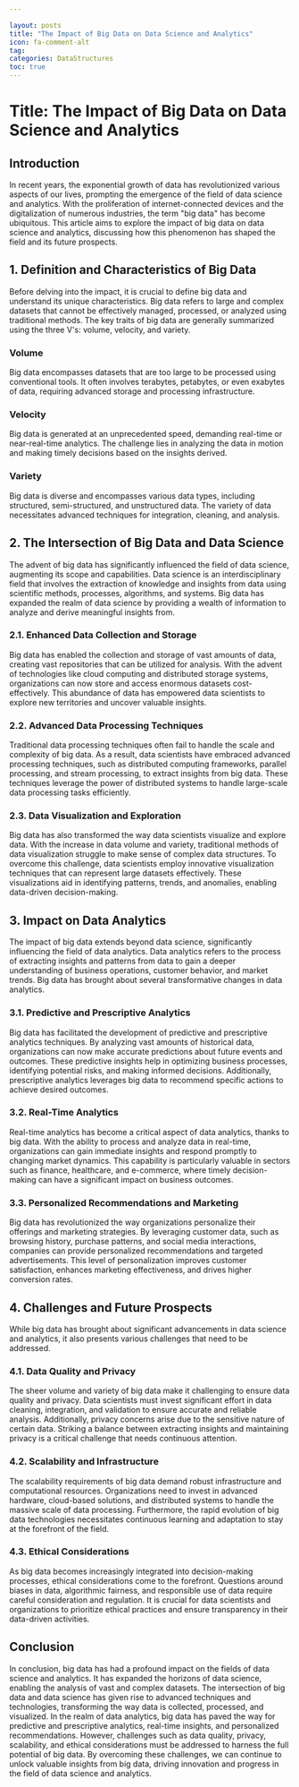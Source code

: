 ```yaml
---

layout: posts
title: "The Impact of Big Data on Data Science and Analytics"
icon: fa-comment-alt
tag:      
categories: DataStructures
toc: true
---
```




# Title: The Impact of Big Data on Data Science and Analytics

## Introduction

In recent years, the exponential growth of data has revolutionized various aspects of our lives, prompting the emergence of the field of data science and analytics. With the proliferation of internet-connected devices and the digitalization of numerous industries, the term "big data" has become ubiquitous. This article aims to explore the impact of big data on data science and analytics, discussing how this phenomenon has shaped the field and its future prospects.

## 1. Definition and Characteristics of Big Data

Before delving into the impact, it is crucial to define big data and understand its unique characteristics. Big data refers to large and complex datasets that cannot be effectively managed, processed, or analyzed using traditional methods. The key traits of big data are generally summarized using the three V's: volume, velocity, and variety.

### Volume

Big data encompasses datasets that are too large to be processed using conventional tools. It often involves terabytes, petabytes, or even exabytes of data, requiring advanced storage and processing infrastructure.

### Velocity

Big data is generated at an unprecedented speed, demanding real-time or near-real-time analytics. The challenge lies in analyzing the data in motion and making timely decisions based on the insights derived.

### Variety

Big data is diverse and encompasses various data types, including structured, semi-structured, and unstructured data. The variety of data necessitates advanced techniques for integration, cleaning, and analysis.

## 2. The Intersection of Big Data and Data Science

The advent of big data has significantly influenced the field of data science, augmenting its scope and capabilities. Data science is an interdisciplinary field that involves the extraction of knowledge and insights from data using scientific methods, processes, algorithms, and systems. Big data has expanded the realm of data science by providing a wealth of information to analyze and derive meaningful insights from.

### 2.1. Enhanced Data Collection and Storage

Big data has enabled the collection and storage of vast amounts of data, creating vast repositories that can be utilized for analysis. With the advent of technologies like cloud computing and distributed storage systems, organizations can now store and access enormous datasets cost-effectively. This abundance of data has empowered data scientists to explore new territories and uncover valuable insights.

### 2.2. Advanced Data Processing Techniques

Traditional data processing techniques often fail to handle the scale and complexity of big data. As a result, data scientists have embraced advanced processing techniques, such as distributed computing frameworks, parallel processing, and stream processing, to extract insights from big data. These techniques leverage the power of distributed systems to handle large-scale data processing tasks efficiently.

### 2.3. Data Visualization and Exploration

Big data has also transformed the way data scientists visualize and explore data. With the increase in data volume and variety, traditional methods of data visualization struggle to make sense of complex data structures. To overcome this challenge, data scientists employ innovative visualization techniques that can represent large datasets effectively. These visualizations aid in identifying patterns, trends, and anomalies, enabling data-driven decision-making.

## 3. Impact on Data Analytics

The impact of big data extends beyond data science, significantly influencing the field of data analytics. Data analytics refers to the process of extracting insights and patterns from data to gain a deeper understanding of business operations, customer behavior, and market trends. Big data has brought about several transformative changes in data analytics.

### 3.1. Predictive and Prescriptive Analytics

Big data has facilitated the development of predictive and prescriptive analytics techniques. By analyzing vast amounts of historical data, organizations can now make accurate predictions about future events and outcomes. These predictive insights help in optimizing business processes, identifying potential risks, and making informed decisions. Additionally, prescriptive analytics leverages big data to recommend specific actions to achieve desired outcomes.

### 3.2. Real-Time Analytics

Real-time analytics has become a critical aspect of data analytics, thanks to big data. With the ability to process and analyze data in real-time, organizations can gain immediate insights and respond promptly to changing market dynamics. This capability is particularly valuable in sectors such as finance, healthcare, and e-commerce, where timely decision-making can have a significant impact on business outcomes.

### 3.3. Personalized Recommendations and Marketing

Big data has revolutionized the way organizations personalize their offerings and marketing strategies. By leveraging customer data, such as browsing history, purchase patterns, and social media interactions, companies can provide personalized recommendations and targeted advertisements. This level of personalization improves customer satisfaction, enhances marketing effectiveness, and drives higher conversion rates.

## 4. Challenges and Future Prospects

While big data has brought about significant advancements in data science and analytics, it also presents various challenges that need to be addressed.

### 4.1. Data Quality and Privacy

The sheer volume and variety of big data make it challenging to ensure data quality and privacy. Data scientists must invest significant effort in data cleaning, integration, and validation to ensure accurate and reliable analysis. Additionally, privacy concerns arise due to the sensitive nature of certain data. Striking a balance between extracting insights and maintaining privacy is a critical challenge that needs continuous attention.

### 4.2. Scalability and Infrastructure

The scalability requirements of big data demand robust infrastructure and computational resources. Organizations need to invest in advanced hardware, cloud-based solutions, and distributed systems to handle the massive scale of data processing. Furthermore, the rapid evolution of big data technologies necessitates continuous learning and adaptation to stay at the forefront of the field.

### 4.3. Ethical Considerations

As big data becomes increasingly integrated into decision-making processes, ethical considerations come to the forefront. Questions around biases in data, algorithmic fairness, and responsible use of data require careful consideration and regulation. It is crucial for data scientists and organizations to prioritize ethical practices and ensure transparency in their data-driven activities.

## Conclusion

In conclusion, big data has had a profound impact on the fields of data science and analytics. It has expanded the horizons of data science, enabling the analysis of vast and complex datasets. The intersection of big data and data science has given rise to advanced techniques and technologies, transforming the way data is collected, processed, and visualized. In the realm of data analytics, big data has paved the way for predictive and prescriptive analytics, real-time insights, and personalized recommendations. However, challenges such as data quality, privacy, scalability, and ethical considerations must be addressed to harness the full potential of big data. By overcoming these challenges, we can continue to unlock valuable insights from big data, driving innovation and progress in the field of data science and analytics.